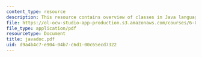 ```yaml
---
content_type: resource
description: This resource contains overview of classes in Java language.
file: https://ol-ocw-studio-app-production.s3.amazonaws.com/courses/6-092-java-preparation-for-6-170-january-iap-2006/d9a4b4c7e90404b7c6d100c65ecd7322_javadoc.pdf
file_type: application/pdf
resourcetype: Document
title: javadoc.pdf
uid: d9a4b4c7-e904-04b7-c6d1-00c65ecd7322
---
```

